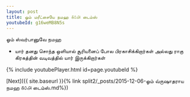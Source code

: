 ```yaml
---
layout: post
title: ஓம் மரீட்சையே நமஹ ௧௦௮ டைம்ஸ்
youtubeId: g16weMB8N5s
---
```

 
 
 ஓம் ஸ்வர்பானுவே நமஹ  
 
 -  யார் தனது சொந்த ஒளியால் சூரியனைப் போல பிரகாசிக்கிறார்கள் அல்லது ராகு கிரகத்தின் வடிவத்தில் யார் இருக்கிறார்கள் 
 
  
 
  
 
 
 
 
 
 


{% include youtubePlayer.html id=page.youtubeId %}
 
[Next]({{ site.baseurl }}{% link  split2/_posts/2015-12-06-ஓம் வ்ருஷாதராய நமஹ ௧௦௮ டைம்ஸ்.md%})
 
